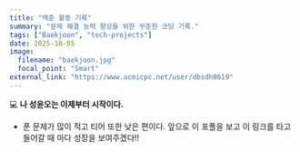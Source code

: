 ```yaml
---
title: "백준 활동 기록"
summary: "문제 해결 능력 향상을 위한 꾸준한 코딩 기록."
tags: ["Baekjoon", "tech-projects"]
date: 2025-10-05
image:
  filename: "baekjoon.jpg"
  focal_point: "Smart"
external_link: "https://www.acmicpc.net/user/dbsdh8619"
---
```


💻 **나 성윤오는 이제부터 시작이다.**

- 푼 문제가 많이 적고 티어 또한 낮은 편이다. 앞으로 이 포폴을 보고 이 링크를 타고 들어갈 때 마다 성장을 보여주겠다!!
